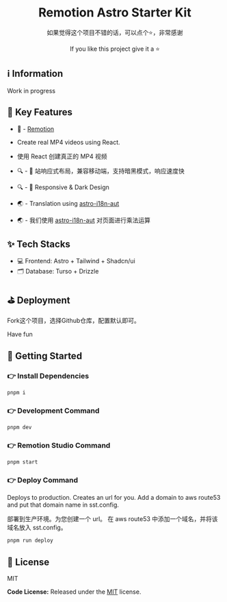 <h1 align=center>Remotion Astro Starter Kit</h1>

<p align=center>如果觉得这个项目不错的话，可以点个⭐，非常感谢 </p>

<p align=center>If you like this project give it a ⭐</p>

## ℹ️ Information

Work in progress


## 📌 Key Features

- 💙 - [Remotion](https://www.remotion.dev/)
- Create real MP4 videos using React.
- 使用 React 创建真正的 MP4 视频


- 🔍 - 📝 站响应式布局，兼容移动端，支持暗黑模式，响应速度快
- 🔍 - 📝 Responsive & Dark Design

- 🌏 - Translation using [astro-i18n-aut](https://github.com/jlarmstrongiv/astro-i18n-aut)
- 🌏 - 我们使用 [astro-i18n-aut](https://github.com/jlarmstrongiv/astro-i18n-aut) 对页面进行乘法运算 


## ✨ Tech Stacks

- 💻 Frontend: Astro + Tailwind + Shadcn/ui 
- 🗂️ Database: Turso + Drizzle


## ⛳ Deployment

Fork这个项目，选择Github仓库，配置默认即可。

Have fun  

## 🚀 Getting Started

### 👉 Install Dependencies

```bash
pnpm i
```

### 👉 Development Command

```bash
pnpm dev
```


### 👉 Remotion Studio Command

```bash
pnpm start
```

### 👉 Deploy Command

Deploys to production. Creates an url for you. 
Add a domain to aws route53 and put that domain name in sst.config.

部署到生产环境。为您创建一个 url。
在 aws route53 中添加一个域名，并将该域名放入 sst.config。

```bash
pnpm run deploy
```

## 📝 License

MIT

**Code License:** Released under the [MIT](LICENSE) license.

